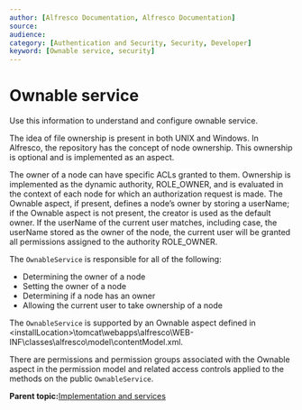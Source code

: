 ```yaml
---
author: [Alfresco Documentation, Alfresco Documentation]
source: 
audience: 
category: [Authentication and Security, Security, Developer]
keyword: [Ownable service, security]
---
```


# Ownable service

Use this information to understand and configure ownable service.

The idea of file ownership is present in both UNIX and Windows. In Alfresco, the repository has the concept of node ownership. This ownership is optional and is implemented as an aspect.

The owner of a node can have specific ACLs granted to them. Ownership is implemented as the dynamic authority, ROLE\_OWNER, and is evaluated in the context of each node for which an authorization request is made. The Ownable aspect, if present, defines a node’s owner by storing a userName; if the Ownable aspect is not present, the creator is used as the default owner. If the userName of the current user matches, including case, the userName stored as the owner of the node, the current user will be granted all permissions assigned to the authority ROLE\_OWNER.

The `OwnableService` is responsible for all of the following:

-   Determining the owner of a node
-   Setting the owner of a node
-   Determining if a node has an owner
-   Allowing the current user to take ownership of a node

The `OwnableService` is supported by an Ownable aspect defined in <installLocation\>\\tomcat\\webapps\\alfresco\\WEB-INF\\classes\\alfresco\\model\\contentModel.xml.

There are permissions and permission groups associated with the Ownable aspect in the permission model and related access controls applied to the methods on the public `OwnableService`.

**Parent topic:**[Implementation and services](../concepts/secur-implserv.md)

